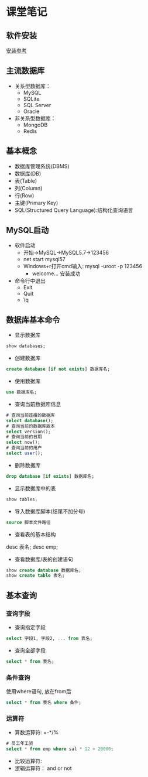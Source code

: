 # 课堂笔记

## 软件安装

[安装参考](https://blog.csdn.net/SoloVersion/article/details/123760428 "from csdn")

## 主流数据库

+ 关系型数据库：
  + MySQL
  + SQLite
  + SQL Server
  + Oracle
+ 非关系型数据库：
  + MongoDB
  + Redis

## 基本概念

+ 数据库管理系统(DBMS)
+ 数据库(DB)
+ 表(Table)
+ 列(Column)
+ 行(Row)
+ 主键(Primary Key)
+ SQL(Structured Query Language):结构化查询语言

## MySQL启动

+ 软件启动
  + 开始->MySQL->MySQL5.7->123456
  + net start mysql57
  + Windows+r打开cmd输入: mysql -uroot -p 123456
    + welcome... 安装成功
+ 命令行中退出
  + Exit
  + Quit
  + \q

## 数据库基本命令

+ 显示数据库

```sql
show databases;
```

+ 创建数据库

```sql
create database [if not exists] 数据库名;
```

+ 使用数据库

```sql
use 数据库名;
```

+ 查询当前数据库信息
  
```sql
# 查询当前连接的数据库
select database();
# 查询当前的数据库版本
select version();
# 查询当前的日期
select now();
# 查询当前的用户
select user();
```

+ 删除数据库
  
```sql
drop database [if exists] 数据库名;
```

+ 显示数据库中的表

```c
show tables;
```

+ 导入数据库脚本(结尾不加分号)

```sql
source 脚本文件路径
```

+ 查看表的基本结构

desc 表名;
desc emp;

+ 查看数据库/表的创建语句

```sql
show create database 数据库名;
show create table 表名;
```

## 基本查询

### 查询字段

+ 查询指定字段
  
```sql
select 字段1, 字段2, ... from 表名;
```

+ 查询全部字段

```sql
select * from 表名;
```

### 条件查询

使用where语句, 放在from后

```sql
select * from 表名 where 条件;
```

### 运算符

+ 算数运算符: +-*/%

```sql
# 员工年工资
select * from emp where sal * 12 > 20000;
```

+ 比较运算符:
+ 逻辑运算符： and or not
